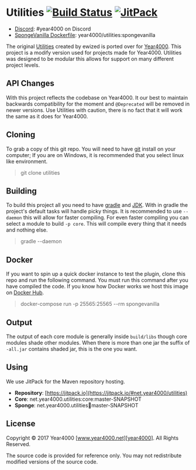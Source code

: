 # Utilities [![Build Status](https://circleci.com/gh/Year4000/Utilities/tree/master.svg?style=svg)](https://circleci.com/gh/Year4000/Utilities/tree/master) [![JitPack](https://jitpack.io/v/net.year4000/utilities.svg)](https://jitpack.io/#net.year4000/utilities)

- [Discord](https://discord.gg/ySj69qR): #year4000 on Discord
- [SpongeVanilla Dockerfile](https://github.com/Year4000/Utilities/blob/master/sponge/Dockerfile): year4000/utilities:spongevanilla

The original [Utilities] created by ewized is ported over for [Year4000].
This project is a modify version used for projects made for Year4000.
Utilities was designed to be modular this allows for support on many different project levels.

## API Changes

With this project reflects the codebase on Year4000.
It our best to maintain backwards compatibility for the moment and `@Deprecated` will be removed in newer versions.
Use Utilities with caution, there is no fact that it will work the same as it does for Year4000.

## Cloning

To grab a copy of this git repo.
You will need to have [git] install on your computer;
If you are on Windows, it is recommended that you select linux like environment.

> git clone <URL> utilities

## Building

To build this project all you need to have [gradle] and [JDK].
With in gradle the project's default tasks will handle picky things.
It is recommended to use `--daemon` this will allow for faster compiling.
For even faster compiling you can select a module to build `-p core`.
This will compile every thing that it needs and nothing else.

> gradle --daemon

## Docker

If you want to spin up a quick docker instance to test the plugin, clone this repo and run the following command.
You must run this command after you have compiled the code.
If you know how Docker works we host this image on [Docker Hub](https://hub.docker.com/r/year4000/utilities/).

> docker-compose run -p 25565:25565 --rm spongevanilla

## Output

The output of each core module is generally inside `build/libs` though core modules shade other modules.
When there is more than one jar the suffix of `-all.jar` contains shaded jar, this is the one you want.

## Using

We use JitPack for the Maven repository hosting.

- **Repository**: [https://jitpack.io](https://jitpack.io/#net.year4000/utilities)
- **Core**: net.year4000.utilities:core:master-SNAPSHOT
- **Sponge**: net.year4000.utilities:sponge:master-SNAPSHOT

## License

Copyright &copy; 2017 Year4000 [www.year4000.net][year4000]. All Rights Reserved.

The source code is provided for reference only.
You may not redistribute modified versions of the source code.

[utilities]: https://github.com/ewized/utilities/
[year4000]: https://www.year4000.net/
[gradle]: http://gradle.org/gradle-download/
[jdk]: http://www.oracle.com/technetwork/java/javase/downloads/index.html
[git]: https://git-scm.com/download
